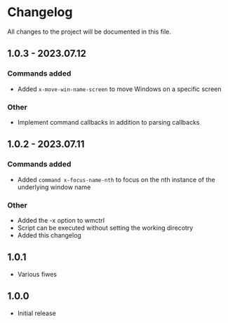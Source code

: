 # Changelog
All changes to the project will be documented in this file.

## 1.0.3 - 2023.07.12

### Commands added

- Added `x-move-win-name-screen` to move Windows on a specific screen

### Other

- Implement command callbacks in addition to parsing callbacks

## 1.0.2 - 2023.07.11

### Commands added

- Added `command x-focus-name-nth` to focus on the nth instance of the underlying window name

### Other
- Added the -x option to wmctrl
- Script can be executed without setting the working direcotry
- Added this changelog


## 1.0.1

- Various fiwes

## 1.0.0 

- Initial release